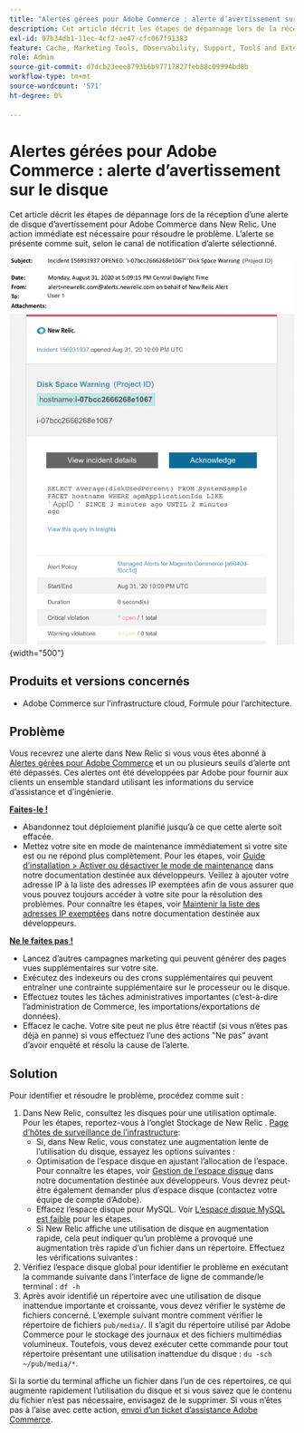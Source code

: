 ```yaml
---
title: "Alertes gérées pour Adobe Commerce : alerte d’avertissement sur le disque"
description: Cet article décrit les étapes de dépannage lors de la réception d’une alerte de disque d’avertissement pour Adobe Commerce dans New Relic. Une action immédiate est nécessaire pour résoudre le problème. L’alerte se présente comme suit, selon le canal de notification d’alerte sélectionné.
exl-id: 07b34db1-11ec-4cf2-ae47-cfc067f91383
feature: Cache, Marketing Tools, Observability, Support, Tools and External Services
role: Admin
source-git-commit: d7dcb23eee8793b6b97717827feb88c09994bd8b
workflow-type: tm+mt
source-wordcount: '571'
ht-degree: 0%

---
```


# Alertes gérées pour Adobe Commerce : alerte d’avertissement sur le disque

Cet article décrit les étapes de dépannage lors de la réception d’une alerte de disque d’avertissement pour Adobe Commerce dans New Relic. Une action immédiate est nécessaire pour résoudre le problème. L’alerte se présente comme suit, selon le canal de notification d’alerte sélectionné.

![alerte de disque](assets/disk-warning-magento-managed.png){width="500"}

## Produits et versions concernés

* Adobe Commerce sur l’infrastructure cloud, Formule pour l’architecture.

## Problème

Vous recevrez une alerte dans New Relic si vous vous êtes abonné à [Alertes gérées pour Adobe Commerce](/help/support-tools/managed-alerts-for-adobe-commerce/managed-alerts-for-magento-commerce.md) et un ou plusieurs seuils d’alerte ont été dépassés. Ces alertes ont été développées par Adobe pour fournir aux clients un ensemble standard utilisant les informations du service d’assistance et d’ingénierie.

<u> **Faites-le !** </u>

* Abandonnez tout déploiement planifié jusqu’à ce que cette alerte soit effacée.
* Mettez votre site en mode de maintenance immédiatement si votre site est ou ne répond plus complètement. Pour les étapes, voir [Guide d’installation > Activer ou désactiver le mode de maintenance](https://devdocs.magento.com/guides/v2.4/install-gde/install/cli/install-cli-subcommands-maint.html?itm_source=devdocs&amp;itm_medium=search_page&amp;itm_campaign=federated_search&amp;itm_term=mainten) dans notre documentation destinée aux développeurs. Veillez à ajouter votre adresse IP à la liste des adresses IP exemptées afin de vous assurer que vous pouvez toujours accéder à votre site pour la résolution des problèmes. Pour connaître les étapes, voir [Maintenir la liste des adresses IP exemptées](https://devdocs.magento.com/guides/v2.4/install-gde/install/cli/install-cli-subcommands-maint.html?itm_source=devdocs&amp;itm_medium=search_page&amp;itm_campaign=federated_search&amp;itm_term=mainten#instgde-cli-maint-exempt) dans notre documentation destinée aux développeurs.

<u> **Ne le faites pas !** </u>

* Lancez d’autres campagnes marketing qui peuvent générer des pages vues supplémentaires sur votre site.
* Exécutez des indexeurs ou des crons supplémentaires qui peuvent entraîner une contrainte supplémentaire sur le processeur ou le disque.
* Effectuez toutes les tâches administratives importantes (c’est-à-dire l’administration de Commerce, les importations/exportations de données).
* Effacez le cache. Votre site peut ne plus être réactif (si vous n’êtes pas déjà en panne) si vous effectuez l’une des actions &quot;Ne pas&quot; avant d’avoir enquêté et résolu la cause de l’alerte.

## Solution

Pour identifier et résoudre le problème, procédez comme suit :

1. Dans New Relic, consultez les disques pour une utilisation optimale. Pour les étapes, reportez-vous à l’onglet Stockage de New Relic . [Page d’hôtes de surveillance de l’infrastructure](https://docs.newrelic.com/docs/infrastructure/infrastructure-ui-pages/infra-hosts-ui-page/):
   * Si, dans New Relic, vous constatez une augmentation lente de l’utilisation du disque, essayez les options suivantes :
   * Optimisation de l’espace disque en ajustant l’allocation de l’espace. Pour connaître les étapes, voir [Gestion de l’espace disque](https://experienceleague.adobe.com/docs/commerce-cloud-service/user-guide/develop/storage/manage-disk-space.html) dans notre documentation destinée aux développeurs. Vous devrez peut-être également demander plus d’espace disque (contactez votre équipe de compte d’Adobe).
   * Effacez l’espace disque pour MySQL. Voir [L’espace disque MySQL est faible](/help/troubleshooting/database/mysql-disk-space-is-low-on-magento-commerce-cloud.md) pour les étapes.
   * Si New Relic affiche une utilisation de disque en augmentation rapide, cela peut indiquer qu’un problème a provoqué une augmentation très rapide d’un fichier dans un répertoire. Effectuez les vérifications suivantes :
1. Vérifiez l’espace disque global pour identifier le problème en exécutant la commande suivante dans l’interface de ligne de commande/le terminal : `df -h`
1. Après avoir identifié un répertoire avec une utilisation de disque inattendue importante et croissante, vous devez vérifier le système de fichiers concerné. L’exemple suivant montre comment vérifier le répertoire de fichiers `pub/media/`. Il s’agit du répertoire utilisé par Adobe Commerce pour le stockage des journaux et des fichiers multimédias volumineux. Toutefois, vous devez exécuter cette commande pour tout répertoire présentant une utilisation inattendue du disque : `du -sch ~/pub/media/*`.

Si la sortie du terminal affiche un fichier dans l’un de ces répertoires, ce qui augmente rapidement l’utilisation du disque et si vous savez que le contenu du fichier n’est pas nécessaire, envisagez de le supprimer. Si vous n’êtes pas à l’aise avec cette action, [envoi d’un ticket d’assistance Adobe Commerce](/help/help-center-guide/help-center/magento-help-center-user-guide.md#submit-ticket).

